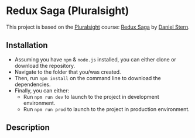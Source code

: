 # Redux Saga (Pluralsight)
This project is based on the [Pluralsight](https://www.pluralsight.com/) course: [Redux Saga](https://app.pluralsight.com/library/courses/redux-saga/table-of-contents) by [Daniel Stern](https://github.com/danielstern).

## Installation
* Assuming you have `npm` & `node.js` installed, you can either clone or download the repository. 
* Navigate to the folder that you/was created. 
* Then, run `npm install` on the command line to download the dependencies. 
* Finally, you can either: 
  * Run `npm run dev` to launch to the project in development environment.
  * Run `npm run prod` to launch to the project in production environment.

## Description

